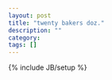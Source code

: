 ```yaml
---
layout: post
title: "twenty bakers doz."
description: ""
category: 
tags: []
---
```

{% include JB/setup %}
